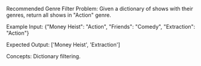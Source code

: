 Recommended Genre Filter
Problem:
Given a dictionary of shows with their genres, return all shows in "Action" genre.

Example Input:
{"Money Heist": "Action", "Friends": "Comedy", "Extraction": "Action"}

Expected Output:
['Money Heist', 'Extraction']

Concepts: Dictionary filtering.